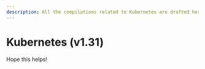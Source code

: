 ```yaml
---
description: All the compilations related to Kubernetes are drafted here.
---
```


# Kubernetes (v1.31)

Hope this helps!
